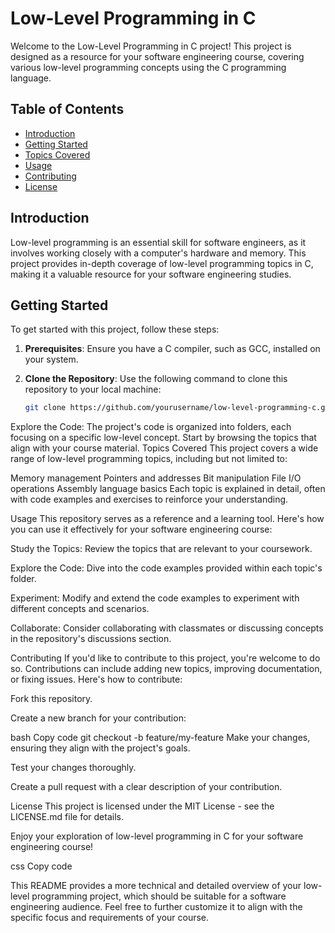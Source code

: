 # Low-Level Programming in C

Welcome to the Low-Level Programming in C project! This project is designed as a resource for your software engineering course, covering various low-level programming concepts using the C programming language.

## Table of Contents

- [Introduction](#introduction)
- [Getting Started](#getting-started)
- [Topics Covered](#topics-covered)
- [Usage](#usage)
- [Contributing](#contributing)
- [License](#license)

## Introduction

Low-level programming is an essential skill for software engineers, as it involves working closely with a computer's hardware and memory. This project provides in-depth coverage of low-level programming topics in C, making it a valuable resource for your software engineering studies.

## Getting Started

To get started with this project, follow these steps:

1. **Prerequisites**: Ensure you have a C compiler, such as GCC, installed on your system.

2. **Clone the Repository**: Use the following command to clone this repository to your local machine:

   ```bash
   git clone https://github.com/yourusername/low-level-programming-c.git

Explore the Code: The project's code is organized into folders, each focusing on a specific low-level concept. Start by browsing the topics that align with your course material.
Topics Covered
This project covers a wide range of low-level programming topics, including but not limited to:

Memory management
Pointers and addresses
Bit manipulation
File I/O operations
Assembly language basics
Each topic is explained in detail, often with code examples and exercises to reinforce your understanding.

Usage
This repository serves as a reference and a learning tool. Here's how you can use it effectively for your software engineering course:

Study the Topics: Review the topics that are relevant to your coursework.

Explore the Code: Dive into the code examples provided within each topic's folder.

Experiment: Modify and extend the code examples to experiment with different concepts and scenarios.

Collaborate: Consider collaborating with classmates or discussing concepts in the repository's discussions section.

Contributing
If you'd like to contribute to this project, you're welcome to do so. Contributions can include adding new topics, improving documentation, or fixing issues. Here's how to contribute:

Fork this repository.

Create a new branch for your contribution:

bash
Copy code
git checkout -b feature/my-feature
Make your changes, ensuring they align with the project's goals.

Test your changes thoroughly.

Create a pull request with a clear description of your contribution.

License
This project is licensed under the MIT License - see the LICENSE.md file for details.

Enjoy your exploration of low-level programming in C for your software engineering course!

css
Copy code

This README provides a more technical and detailed overview of your low-level programming project, which should be suitable for a software engineering audience. Feel free to further customize it to align with the specific focus and requirements of your course.





